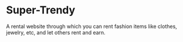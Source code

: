 # Super-Trendy
A rental website through which you can rent fashion items like clothes, jewelry, etc, and let others rent and earn. 
